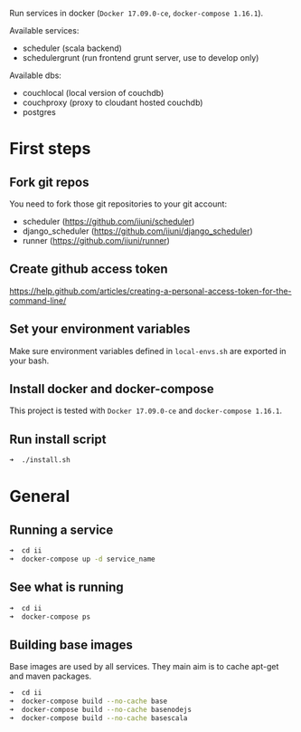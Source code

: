 Run services in docker (`Docker 17.09.0-ce`, `docker-compose 1.16.1`).

Available services:

* scheduler (scala backend)
* schedulergrunt (run frontend grunt server, use to develop only)


Available dbs:

* couchlocal (local version of couchdb)
* couchproxy (proxy to cloudant hosted couchdb)
* postgres


First steps
===========

Fork git repos
--------------

You need to fork those git repositories to your git account:

* scheduler (https://github.com/iiuni/scheduler)
* django_scheduler (https://github.com/iiuni/django_scheduler)
* runner (https://github.com/iiuni/runner)


Create github access token
--------------------------

https://help.github.com/articles/creating-a-personal-access-token-for-the-command-line/


Set your environment variables
------------------------------

Make sure environment variables defined in `local-envs.sh` are exported in your bash.

Install docker and docker-compose
---------------------------------

This project is tested with `Docker 17.09.0-ce` and `docker-compose 1.16.1`.

Run install script
------------------

```bash
➜  ./install.sh
```

General
=======

Running a service
-----------------

```bash
➜  cd ii
➜  docker-compose up -d service_name
```

See what is running
-------------------

```bash
➜  cd ii
➜  docker-compose ps
```

Building base images
--------------------

Base images are used by all services. They main aim is to cache apt-get and maven packages.

```bash
➜  cd ii
➜  docker-compose build --no-cache base
➜  docker-compose build --no-cache basenodejs
➜  docker-compose build --no-cache basescala
```
